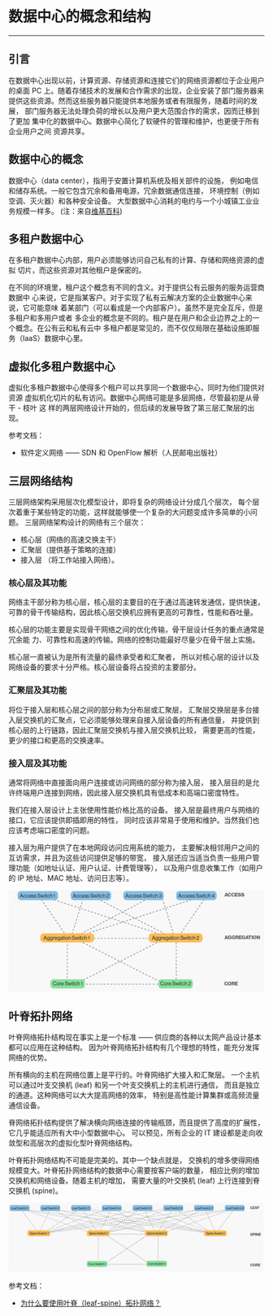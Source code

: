 # 数据中心的概念和结构

----

## 引言

在数据中心出现以前，计算资源、存储资源和连接它们的网络资源都位于企业用户
的桌面 PC 上。随着存储技术的发展和合作需求的出现，企业安装了部门服务器来
提供这些资源。然而这些服务器只能提供本地服务或者有限服务，随着时间的发展，
部门服务器无法处理负荷的增长以及用户更大范围合作的需求，因而迁移到了更加
集中化的数据中心。数据中心简化了软硬件的管理和维护，也更便于所有企业用户之间
资源共享。

## 数据中心的概念

数据中心（data center），指用于安置计算机系统及相关部件的设施，
例如电信和储存系统。一般它包含冗余和备用电源，冗余数据通信连接，
环境控制（例如空调、灭火器）和各种安全设备。
大型数据中心消耗的电约与一个小城镇工业业务规模一样多。
(注：来自[维基百科](https://zh.wikipedia.org/wiki/数据中心))


## 多租户数据中心

在多租户数据中心内部，用户必须能够访问自己私有的计算、存储和网络资源的虚拟
切片，而这些资源对其他租户是保密的。

在不同的环境里，租户这个概念有不同的含义。对于提供公有云服务的服务运营商数据中
心来说，它是指某客户。对于实现了私有云解决方案的企业数据中心来说，它可能意味
着某部门（可以看成是一个内部客户）。虽然不是完全互斥，但是多租户和多用户或者
多企业的概念是不同的。租户是在用户和企业边界之上的一个概念。在公有云和私有云中
多租户都是常见的，而不仅仅局限在基础设施即服务（IaaS）数据中心里。


## 虚拟化多租户数据中心

虚拟化多租户数据中心使得多个租户可以共享同一个数据中心，同时为他们提供对资源
虚拟机化切片的私有访问。数据中心网络可能是多层网络，尽管最初是从骨干 - 枝叶 这
样的两层网络设计开始的，但后续的发展导致了第三层汇聚层的出现。


参考文档：

 * 软件定义网络 —— SDN 和 OpenFlow 解析（人民邮电出版社）

## 三层网络结构

三层网络架构采用层次化模型设计，即将复杂的网络设计分成几个层次，
每个层次着重于某些特定的功能，这样就能够使一个复杂的大问题变成许多简单的小问题。
三层网络架构设计的网络有三个层次：

 * 核心层（网络的高速交换主干）
 * 汇聚层（提供基于策略的连接）
 * 接入层 （将工作站接入网络）。

### 核心层及其功能
 
网络主干部分称为核心层，核心层的主要目的在于通过高速转发通信，提供快速，
可靠的骨干传输结构，因此核心层交换机应拥有更高的可靠性，性能和吞吐量。
 
核心层的功能主要是实现骨干网络之间的优化传输，骨干层设计任务的重点通常是冗余能
力、可靠性和高速的传输。网络的控制功能最好尽量少在骨干层上实施。

核心层一直被认为是所有流量的最终承受者和汇聚者，
所以对核心层的设计以及网络设备的要求十分严格。核心层设备将占投资的主要部分。

### 汇聚层及其功能
 
将位于接入层和核心层之间的部分称为分布层或汇聚层，
汇聚层交换层是多台接入层交换机的汇聚点，它必须能够处理来自接入层设备的所有通信量，
并提供到核心层的上行链路，因此汇聚层交换机与接入层交换机比较，
需要更高的性能，更少的接口和更高的交换速率。


### 接入层及其功能

通常将网络中直接面向用户连接或访问网络的部分称为接入层，
接入层目的是允许终端用户连接到网络，因此接入层交换机具有低成本和高端口密度特性。
 
我们在接入层设计上主张使用性能价格比高的设备。
接入层是最终用户与网络的接口，它应该提供即插即用的特性，
同时应该非常易于使用和维护。当然我们也应该考虑端口密度的问题。
 
接入层为用户提供了在本地网段访问应用系统的能力，
主要解决相邻用户之间的互访需求，并且为这些访问提供足够的带宽，
接入层还应当适当负责一些用户管理功能（如地址认证、用户认证、计费管理等），
以及用户信息收集工作（如用户的 IP 地址、MAC 地址、访问日志等）。


 ![three][1]


## 叶脊拓扑网络

叶脊网络拓扑结构现在事实上是一个标准 —— 供应商的各种以太网产品设计基本
都可以应用在这种结构。
因为叶脊网络拓扑结构有几个理想的特性，能充分发挥网络的优势。

所有横向的主机在网络位置上是平行的。叶脊网络扩大接入和汇聚层。
一个主机可以通过叶支交换机 (leaf) 和另一个叶支交换机上的主机进行通信，
而且是独立的通道。这种网络可以大大提高网络的效率，
特别是高性能计算集群或高频流量通信设备。

脊网络拓扑结构提供了解决横向网络连接的传输瓶颈，而且提供了高度的扩展性，
它几乎能适应所有大中小型数据中心。
可以预见，所有企业的 IT 建设都是走向收敛型和高层次的虚拟化型叶脊网络结构。

叶脊拓扑网络结构不可能是完美的。其中一个缺点就是，
交换机的增多使得网络规模变大。叶脊拓扑网络结构的数据中心需要按客户端的数量，
相应比例的增加交换机和网络设备。随着主机的增加，
需要大量的叶交换机 (leaf) 上行连接到脊交换机 (spine)。


 ![spine_leaf][2]


参考文档：

 * [为什么要使用叶脊（leaf-spine）拓扑网络？](http://database.ctocio.com.cn/422/13176422.shtml)


[1]: ../../images/sdn/three.png
[2]: ../../images/sdn/spine_leaf.png
